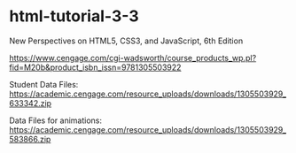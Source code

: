 # html-tutorial-3-3
New Perspectives on HTML5, CSS3, and JavaScript, 6th Edition

https://www.cengage.com/cgi-wadsworth/course_products_wp.pl?fid=M20b&product_isbn_issn=9781305503922

Student Data Files: https://academic.cengage.com/resource_uploads/downloads/1305503929_633342.zip

Data Files for animations: https://academic.cengage.com/resource_uploads/downloads/1305503929_583866.zip
